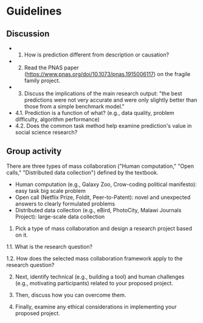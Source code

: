 # Guidelines

## Discussion 

* 1. How is prediction different from description or causation?
* 2. Read the PNAS paper (https://www.pnas.org/doi/10.1073/pnas.1915006117) on the fragile family project.
* 3. Discuss the implications of the main research output: "the best predictions were not very accurate and were only slightly better than those from a simple benchmark model."
* 4.1. Prediction is a function of what? (e.g., data quality, problem difficulty, algorithm performance) 
* 4.2. Does the common task method help examine prediction's value in social science research? 

## Group activity 

There are three types of mass collaboration ("Human computation," "Open calls," "Distributed data collection") defined by the textbook. 

- Human computation (e.g., Galaxy Zoo, Crow-coding political manifesto): easy task big scale problem
- Open call (Netflix Prize, Foldit, Peer-to-Patent): novel and unexpected answers to clearly formulated problems
- Distributed data collection (e.g., eBird, PhotoCity, Malawi Journals Project): large-scale data collection

1. Pick a type of mass collaboration and design a research project based on it. 

1.1. What is the research question?

1.2. How does the selected mass collaboration framework apply to the research question?

2. Next, identify technical (e.g., building a tool) and human challenges (e.g., motivating participants) related to your proposed project. 

3. Then, discuss how you can overcome them. 

4. Finally, examine any ethical considerations in implementing your proposed project.
